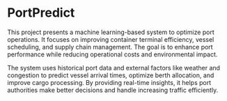 # PortPredict
This project presents a machine learning-based system to optimize port operations. It focuses on improving container terminal efficiency, vessel scheduling, and supply chain management. The goal is to enhance port performance while reducing operational costs and environmental impact.

The system uses historical port data and external factors like weather and congestion to predict vessel arrival times, optimize berth allocation, and improve cargo processing. By providing real-time insights, it helps port authorities make better decisions and handle increasing traffic efficiently.
